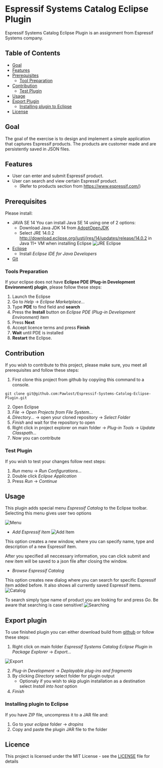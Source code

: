 # Espressif Systems Catalog Eclipse Plugin
Espressif Systems Catalog Eclipse Plugin is an assignment from Espressif Systems company. 

## Table of Contents
* [Goal](#goal)
* [Features](#features)
* [Prerequisites](#prerequisites)
    * [Tool Preparation](#tool-preparation)
* [Contribution](#contribution)
    * [Test Plugin](#test-plugin)
* [Usage](#usage)
* [Export Plugin](#export-plugin)
    * [Installing plugin to Eclipse](#installing-plugin-to-eclipse)
* [License](#license)

## Goal
The goal of the exercise is to design and implement a simple application that captures Espressif products.
The products are customer made and are persistently saved in JSON files.

## Features
* User can enter and submit Espressif product.
* User can search and view certain Espressif product. 
    * (Refer to products section from https://www.espressif.com/)

## Prerequisites
Please install:
* JAVA SE 14
You can install Java SE 14 using one of 2 options:
    *  Download Java JDK 14 from [AdoptOpenJDK](https://adoptopenjdk.net/)
    *  Select JRE 14.0.2 http://download.eclipse.org/justj/jres/14/updates/release/14.0.2 in Java 11+ VM when installing Eclipse
![JRE Eclipse](https://github.com/Pawlost/Espressif-Systems-Catolog-Eclipse-Plugin/blob/main/screenshots/eclipsejre.png)
* [Eclipse](https://www.eclipse.org/downloads/)
    * Install *Eclipse IDE for Java Developers* 
* [Git](https://git-scm.com/downloads)

### Tools Preparation
If your eclipse does not have **Eclipse PDE (Plug-in Development Environment) plugin**, please follow these steps:
1)   Launch the Eclipse
2)   Go to *Help* -> *Eclipse Marketplace...*
3)   Type **PDE** to find field and **search**
4)   Press the **Install** button on *Eclipse PDE (Plug-in Development Environment)* item
5)  Press **Next**
6)  Accept licence terms and press **Finish**
7)  **Wait** until PDE is installed
8) **Restart** the Eclipse. 

## Contribution
If you wish to contribute to this project, please make sure, you meet all prerequisites and follow these steps:

1)  First clone this project from github by copyiing this command to a console.
```
git clone git@github.com:Pawlost/Espressif-Systems-Catolog-Eclipse-Plugin.git
```
2) Open Eclipse
3) *File* -> *Open Projects from File System...*
4) *Directory...* -> open your cloned repository -> *Select Folder*
5) *Finish* and wait for the repository to open
6) Right click in project explorer on main folder -> *Plug-in Tools* -> *Update Classpath...*
8) Now you can contribute

### Test Plugin
If you wish to test your changes follow next steps:
1) *Run* menu -> *Run Configurations...*
2) Double click *Eclipse Application*
3) Press *Run* -> *Continue*

## Usage
This plugin adds special menu *Espressif Catalog* to the Eclipse toolbar.
Selecting this menu gives user two options

![Menu](https://github.com/Pawlost/Espressif-Systems-Catolog-Eclipse-Plugin/blob/main/screenshots/catalogMenu.png)

*  *Add Espressif Item*
![Add Item](https://github.com/Pawlost/Espressif-Systems-Catolog-Eclipse-Plugin/blob/main/screenshots/addItem.PNG)

This option creates a new window, where you can specify name, type and description of a new Espressif item.

After you specified all neccessary information, you can click submit and new item will be saved to a json file after closing the window.

* *Browse Espressif Catalog*

This option creates new dialog where you can search for specific Espressif item added before. It also shows all currently saved Espressif items.
![Catalog](https://github.com/Pawlost/Espressif-Systems-Catolog-Eclipse-Plugin/blob/main/screenshots/Catalog.PNG)

To search simply type name of product you are looking for and press *Go*.
Be aware that searching is case sensitive!
![Searching](https://github.com/Pawlost/Espressif-Systems-Catolog-Eclipse-Plugin/blob/main/screenshots/Searching.PNG)

## Export plugin
To use finished plugin you can either download build from [github](https://github.com/Pawlost/Espressif-Systems-Catolog-Eclipse-Plugin/releases) or follow these steps:
1) Right click on main folder *Espressif Systems Catalog Eclipse Plugin* in *Package Explorer* -> *Export...*

![Export](https://github.com/Pawlost/Espressif-Systems-Catolog-Eclipse-Plugin/blob/main/screenshots/export.png)

2) *Plug-in Development* -> *Deplayable plug-ins and fragments*
3) By clicking *Directory* select folder for plugin output
    * Optionaly if you wish to skip plugin installation as a destination select *Install into host* option
4) *Finish*

### Installing plugin to Eclipse
If you have ZIP file, uncompress it to a JAR file and:
1) Go to your *eclipse* folder -> *dropins*
2) Copy and paste the plugin JAR file to the folder

## Licence
This project is licensed under the MIT License - see the [LICENSE](LICENSE) file for details